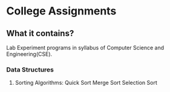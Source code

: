 # College Assignments
## What it contains?
  Lab Experiment programs in syllabus of Computer Science and Engineering(CSE).

### Data Structures
  1. Sorting Algorithms:
    Quick Sort
    Merge Sort
    Selection Sort
